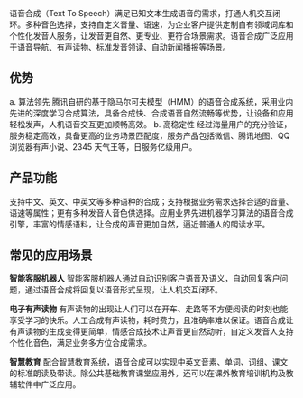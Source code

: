语音合成（Text To Speech）满足已知文本生成语音的需求，打通人机交互闭环。多种音色选择，支持自定义音量、语速，为企业客户提供定制自有领域词库和个性化发音人服务，让发音更自然、更专业、更符合场景需求。语音合成广泛应用于语音导航、有声读物、标准发音领读、自动新闻播报等场景。
## 优势
a. 算法领先
腾讯自研的基于隐马尔可夫模型（HMM）的语音合成系统，采用业内先进的深度学习合成算法，具备合成快、合成语音自然流畅等优势，让设备和应用轻松发声，人机语音交互更加顺畅高效。
b. 高稳定性
经过海量用户的充分验证，服务稳定高效，具备更高的业务场景匹配度，服务产品包括微信、腾讯地图、QQ 浏览器有声小说、2345 天气王等，日服务亿级用户。
## 产品功能
支持中文、英文、中英文等多种语种的合成；支持根据业务需求选择合适的音量、语速等属性；更有多种发音人音色供选择。应用业界先进机器学习算法的语音合成引擎，丰富的情感语料，让合成的声音更加自然，逼近普通人的朗读水平。
## 常见的应用场景
**智能客服机器人**
智能客服机器人通过自动识别客户语音及语义，自动回复客户问题，通过语音合成将回复以语音形式呈现，让人机交互闭环。

**电子有声读物**
有声读物的出现让人们可以在开车、走路等不方便阅读的时刻也能享受学习的快乐。人工合成有声读物，耗时费力，且准确率难以保证。语音合成让有声读物的生成变得更简单，情感合成技术让声音更自然动听，自定义发音人支持个性化音色，满足业务多方位合成需求。

**智慧教育**
配合智慧教育系统，语音合成可以实现中英文音素、单词、词组、课文的标准朗读及带读。除公共基础教育课堂应用外，还可以在课外教育培训机构及教辅软件中广泛应用。